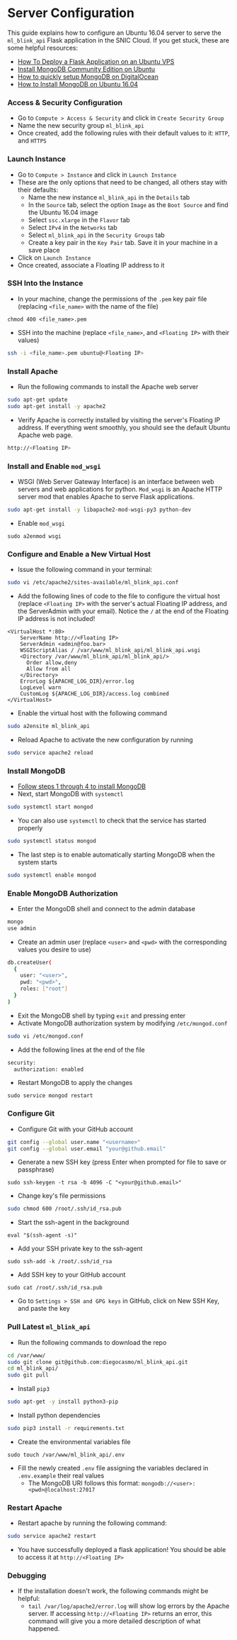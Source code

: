 # Server Configuration

This guide explains how to configure an Ubuntu 16.04 server to serve the `ml_blink_api` Flask application in the SNIC Cloud. If you get stuck, these are some helpful resources:
  - [How To Deploy a Flask Application on an Ubuntu VPS](https://www.digitalocean.com/community/tutorials/how-to-deploy-a-flask-application-on-an-ubuntu-vps)
  - [Install MongoDB Community Edition on Ubuntu](https://docs.mongodb.com/manual/tutorial/install-mongodb-on-ubuntu/)
  - [How to quickly setup MongoDB on DigitalOcean](https://medium.com/ninjaconcept/how-to-quickly-setup-mongodb-on-digitalocean-3d9791a7aaa4)
  - [How to Install MongoDB on Ubuntu 16.04](https://www.digitalocean.com/community/tutorials/how-to-install-mongodb-on-ubuntu-16-04)

### Access & Security Configuration
  - Go to `Compute > Access & Security` and click in `Create Security Group`
  - Name the new security group `ml_blink_api`
  - Once created, add the following rules with their default values to it: `HTTP`, and `HTTPS`

### Launch Instance
  - Go to `Compute > Instance` and click in `Launch Instance`
  - These are the only options that need to be changed, all others stay with their defaults:
    - Name the new instance `ml_blink_api` in the `Details` tab
    - In the `Source` tab, select the option `Image` as the `Boot Source` and find the Ubuntu 16.04 image
    - Select `ssc.xlarge` in the `Flavor` tab
    - Select `IPv4` in the `Networks` tab
    - Select `ml_blink_api` in the `Security Groups` tab
    - Create a key pair in the `Key Pair` tab. Save it in your machine in a save place
  - Click on `Launch Instance`
  - Once created, associate a Floating IP address to it

### SSH Into the Instance
  - In your machine, change the permissions of the `.pem` key pair file (replacing `<file_name>` with the name of the file)
```
chmod 400 <file_name>.pem
```
  - SSH into the machine (replace `<file_name>`, and `<Floating IP>` with their values)
``` bash
ssh -i <file_name>.pem ubuntu@<Floating IP>
```

### Install Apache
  - Run the following commands to install the Apache web server
``` bash
sudo apt-get update
sudo apt-get install -y apache2
```
  - Verify Apache is correctly installed by visiting the server's Floating IP address. If everything went smoothly, you should see the default Ubuntu Apache web page.
``` bash
http://<Floating IP>
```

### Install and Enable `mod_wsgi`
  - WSGI (Web Server Gateway Interface) is an interface between web servers and web applications for python. `Mod_wsgi` is an Apache HTTP server mod that enables Apache to serve Flask applications.
``` bash
sudo apt-get install -y libapache2-mod-wsgi-py3 python-dev
```
  - Enable `mod_wsgi`
```
sudo a2enmod wsgi
```

### Configure and Enable a New Virtual Host
  - Issue the following command in your terminal:
```bash
sudo vi /etc/apache2/sites-available/ml_blink_api.conf
```
  - Add the following lines of code to the file to configure the virtual host (replace `<Floating IP>` with the server's actual Floating IP address, and the ServerAdmin with your email). Notice the `/` at the end of the Floating IP address is not included!
```
<VirtualHost *:80>
    ServerName http://<Floating IP>
    ServerAdmin <admin@foo.bar>
    WSGIScriptAlias / /var/www/ml_blink_api/ml_blink_api.wsgi
    <Directory /var/www/ml_blink_api/ml_blink_api/>
      Order allow,deny
      Allow from all
    </Directory>
    ErrorLog ${APACHE_LOG_DIR}/error.log
    LogLevel warn
    CustomLog ${APACHE_LOG_DIR}/access.log combined
</VirtualHost>
```  
  - Enable the virtual host with the following command 
``` bash
sudo a2ensite ml_blink_api
```
  - Reload Apache to activate the new configuration by running
``` bash
sudo service apache2 reload
```

### Install MongoDB
  - [Follow steps 1 through 4 to install MongoDB](https://docs.mongodb.com/manual/tutorial/install-mongodb-on-ubuntu/#import-the-public-key-used-by-the-package-management-system)
  - Next, start MongoDB with `systemctl`
``` bash
sudo systemctl start mongod
```
  - You can also use `systemctl` to check that the service has started properly
``` bash
sudo systemctl status mongod
```
  - The last step is to enable automatically starting MongoDB when the system starts
``` bash
sudo systemctl enable mongod
```

### Enable MongoDB Authorization
  - Enter the MongoDB shell and connect to the admin database
``` bash
mongo
use admin
```
  - Create an admin user (replace `<user>` and `<pwd>` with the corresponding values you desire to use)
``` bash
db.createUser(
  {
    user: "<user>",
    pwd: "<pwd>",
    roles: ["root"]
  }
)
```
  - Exit the MongoDB shell by typing `exit` and pressing enter
  - Activate MongoDB authorization system by modifying `/etc/mongod.conf`
``` bash
sudo vi /etc/mongod.conf
```
  - Add the following lines at the end of the file
``` bash
security:
  authorization: enabled
```
  - Restart MongoDB to apply the changes
```
sudo service mongod restart
```

### Configure Git
  - Configure Git with your GitHub account
``` bash
git config --global user.name "<username>"
git config --global user.email "your@github.email"
```
  - Generate a new SSH key (press Enter when prompted for file to save or passphrase)
```
sudo ssh-keygen -t rsa -b 4096 -C "<your@github.email>"
```
  - Change key's file permissions
``` bash
sudo chmod 600 /root/.ssh/id_rsa.pub
```
  - Start the ssh-agent in the background
```
eval "$(ssh-agent -s)"
```
  - Add your SSH private key to the ssh-agent
```
sudo ssh-add -k /root/.ssh/id_rsa
```
  - Add SSH key to your GitHub account
```
sudo cat /root/.ssh/id_rsa.pub
```
  - Go to `Settings > SSH and GPG keys` in GitHub, click on New SSH Key, and paste the key

### Pull Latest `ml_blink_api`
  - Run the following commands to download the repo
``` bash
cd /var/www/
sudo git clone git@github.com:diegocasmo/ml_blink_api.git
cd ml_blink_api/
sudo git pull
```
  - Install `pip3`
``` bash
sudo apt-get -y install python3-pip
```
  - Install python dependencies
``` bash
sudo pip3 install -r requirements.txt
```
  - Create the environmental variables file
```
sudo touch /var/www/ml_blink_api/.env
```
  - Fill the newly created `.env` file assigning the variables declared in `.env.example` their real values
    - The MongoDB URI follows this format: `mongodb://<user>:<pwd>@localhost:27017`

### Restart Apache
  - Restart apache by running the following command:
``` bash
sudo service apache2 restart
```
  - You have successfully deployed a flask application! You should be able to access it at `http://<Floating IP>`

### Debugging
  - If the installation doesn't work, the following commands might be helpful:
    - `tail /var/log/apache2/error.log` will show log errors by the Apache server. If accessing `http://<Floating IP>` returns an error, this command will give you a more detailed description of what happened.
